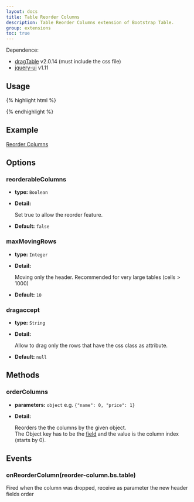 ```yaml
---
layout: docs
title: Table Reorder Columns
description: Table Reorder Columns extension of Bootstrap Table.
group: extensions
toc: true
---
```


Dependence:
* [dragTable](https://github.com/akottr/dragtable/) v2.0.14 (must include the css file)
* [jquery-ui](https://code.jquery.com/ui/) v1.11


## Usage

{% highlight html %}
<link rel="stylesheet" href="dragtable.css">
<script src="jquery-ui.js"></script>
<script src="jquery.dragtable.js"></script>
<script src="extensions/reorder-columns/bootstrap-table-reorder-columns.js"></script>
{% endhighlight %}

## Example

[Reorder Columns](https://examples.bootstrap-table.com/#extensions/reorder-columns.html)

## Options

### reorderableColumns

- **type:** `Boolean`

- **Detail:**

   Set true to allow the reorder feature.

- **Default:** `false`

### maxMovingRows

- **type:** `Integer`

- **Detail:**

   Moving only the header. Recommended for very large tables (cells > 1000)

- **Default:** `10`

### dragaccept

- **type:** `String`

- **Detail:**

   Allow to drag only the rows that have the css class as attribute.

- **Default:** `null`

## Methods

### orderColumns

- **parameters:** `object` e.g. `{"name": 0, "price": 1}`

- **Detail:**

   Reorders the the columns by the given object.   
   The Object key has to be the [field](https://bootstrap-table.com/docs/api/column-options/#field) and the value is the column index (starts by 0).

## Events

### onReorderColumn(reorder-column.bs.table)

Fired when the column was dropped, receive as parameter the new header fields order
